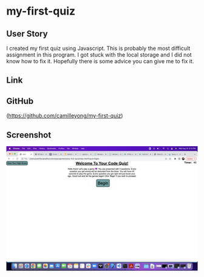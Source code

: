 # my-first-quiz

## User Story
I created my first quiz using Javascript. This is probably the most difficult assignment
in this program. I got stuck with the local storage and I did not know how to fix it.
Hopefully there is some advice you can give me to fix it. 

## Link

## GitHub
(https://github.com/camilleyong/my-first-quiz)

## Screenshot

![Screenshot](./assets/Screen%20Shot%202022-08-24%20at%208.10.53%20PM.png)
